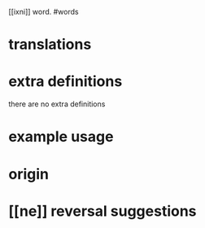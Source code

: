 [[ixni]] word.
#words
# translations

# extra definitions
there are no extra definitions
# example usage

# origin

# [[ne]] reversal suggestions 
